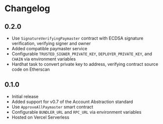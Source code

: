 # Changelog

## 0.2.0

- Use `SignatureVerifyingPaymaster` contract with ECDSA signature verification, verifying signer and owner
- Added compatible paymaster service
- Configurable `TRUSTED_SIGNER_PRIVATE_KEY`, `DEPLOYER_PRIVATE_KEY`, and `CHAIN` via environment variables
- Hardhat task to convert private key to address, verifying contract source code on Etherscan

## 0.1.0

- Initial release
- Added support for v0.7 of the Account Abstraction standard
- Use `ApproveAllPaymaster` smart contract
- Configurable `BUNDLER_URL` and `RPC_URL` via environment variables
- Hosted on Vercel Serverless
